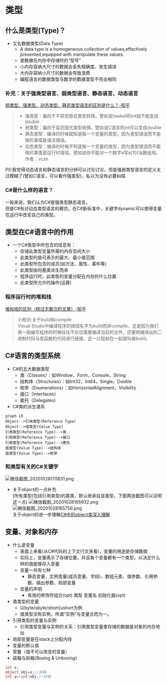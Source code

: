 # 类型
## 什么是类型(Type)？

- 又名数据类型(Data Type)
    - A data type is a homogeneous collection of values,effectively presented,equipped with manipulate these values.
    - 是数据在内存中存储时的“型号”
    - 小内存容纳大尺寸的数据会丢失精确度、发生错误
    - 大内存容纳小尺寸的数据会导致浪费
    - 编程语言的数据类型与数学的数据类型不完全相同
  

### 补充：关于强类型语言、弱类型语言、静态语言、动态语言
[弱类型、强类型、动态类型、静态类型语言的区别是什么？-知乎](https://www.zhihu.com/question/19918532)

>- 强类型：偏向于不容忍隐式类型转换。譬如说haskell的int就不能变成double
>- 弱类型：偏向于容忍隐式类型转换。譬如说C语言的int可以变成double
>- 静态类型：编译的时候就知道每一个变量的类型，因为类型错误而不能做的事情是语法错误。
>- 动态类型：编译的时候不知道每一个变量的类型，因为类型错误而不能做的事情是运行时错误。譬如说你不能对一个数字a写a[10]当数组用。  
>作者：vczh

PS:我觉得动态语言和静态语言的分辨可以讨论讨论，但是强弱类型语言的定义太过模糊了(譬如C语言，可以看作强类型)，私以为没有必要纠结

### C#是什么样的语言？
一般来说，我们认为C#是强类型静态语言。  
但是C#有对动态类型语言的模仿，在C#新标准中，关键字dynamic可以使得变量在运行中改变自己的类型。

## 类型在C#语言中的作用
- 一个C#类型中所包含的信息有：
    - 存储此类型变量所需的内存空间大小
    - 此类型的值可表示的最大、最小值范围
    - 此类型所包含的成员(如方法、属性、事件等)
    - 此类型由何基类派生而来
    - 程序运行时，此类型的变量分配在内存的什么位置
    - 此类型所允许的操作(运算)

### 程序运行时的堆和栈
[堆和栈的区别（转过无数次的文章）-知乎](https://blog.csdn.net/hairetz/article/details/4141043)  
> 小知识:关于build和compile  
Visual Studio中编译程序的按钮名字为build而非compile，这是因为我们再一般编写程序的时候往往不仅仅需要编译当前的文件，还要把编译出的二进制代码与库函数的代码进行链接，这一过程和在一起就叫做build。

## C#语言的类型系统
- C#的五大数据类型
    - 类（Classes）：如Window，Form，Console，String
    - 结构体（Structures）：如Int32，Int64，Single，Double
    - 枚举（Enumerations）：如HorizontalAlignment，Visibility
    - 接口（Interfaces）
    - 委托（Delegates）
- C#类的派生谱系
```
graph LR
Object-->引用类型(Reference Type)
Object-->值类型(Value Type)
引用类型(Reference Type)-->类
引用类型(Reference Type)-->接口
引用类型(Reference Type)-->委托
值类型(Value Type)-->结构体
值类型(Value Type)-->枚举
```
### 和类型有关的C#关键字
![微信截图_20201028170831.png](https://i.loli.net/2020/10/28/4w932zVbQlqnKUx.png)  
- 关于object的一点补充  
(所有类型(包括引用类型)的基类，默认继承自该类型，下面两张截图可以证明这一点)
![微信截图_20201028165932.png](https://i.loli.net/2020/10/28/gCL5pGXSqn3Hwhk.png)  
![微信截图_20201028165756.png](https://i.loli.net/2020/10/28/gav9tBJ8ToOGSwq.png)  
关于object的进一步理解[C#中的object类深入理解](https://blog.csdn.net/wnln25/article/details/6678357)

## 变量、对象和内存
- 什么是变量
    - 表面上来看(从C#代码的上下文行文来看)，变量的用途是存储数据
    - 实际上，变量表示了存储位置，并且每个变量都有一个类型，以决定什么样的值能够存入变量
    - 变量一共有七种
        - 静态变量、实例变量(成员变量、字段)、数组元素、值参数、引用参数、输出参数、局部变量
    - 变量的声明
        - 有效的修饰符组合(opt) 类型 变量名 初始化器(opt)  
- 值类型的变量
    - 以byte/sbyte/short/ushort为例
    - 值类型没有实例，所谓“实例”与变量合而为一。
- 引用类型的变量与实例
    - 引用类型变量与实例的关系：引用类型变量里存储的数据是对象的内存地址
- 局部变量是在stack上分配内存
- 变量的默认值
- 常量（值不可以改变的变量）
- 装箱与拆箱(Boxing & Unboxing)
```cs
int x;
object obj=x;//装箱
int y=(int)obj;//拆箱
```